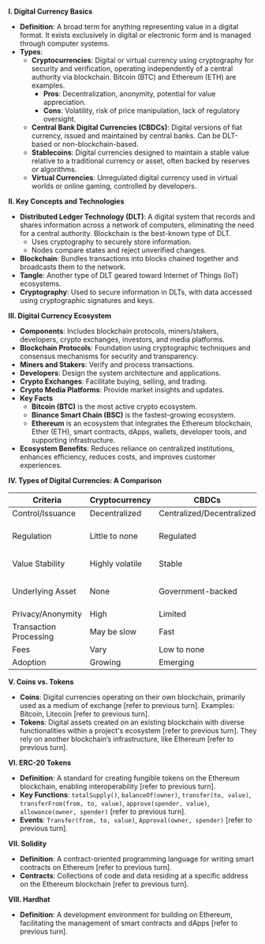 **I. Digital Currency Basics**

*   **Definition**: A broad term for anything representing value in a digital format. It exists exclusively in digital or electronic form and is managed through computer systems.
*   **Types**:
    *   **Cryptocurrencies**: Digital or virtual currency using cryptography for security and verification, operating independently of a central authority via blockchain. Bitcoin (BTC) and Ethereum (ETH) are examples.
        *   **Pros**: Decentralization, anonymity, potential for value appreciation.
        *   **Cons**: Volatility, risk of price manipulation, lack of regulatory oversight.
    *   **Central Bank Digital Currencies (CBDCs)**: Digital versions of fiat currency, issued and maintained by central banks. Can be DLT-based or non-blockchain-based.
    *   **Stablecoins**: Digital currencies designed to maintain a stable value relative to a traditional currency or asset, often backed by reserves or algorithms.
    *   **Virtual Currencies**: Unregulated digital currency used in virtual worlds or online gaming, controlled by developers.

**II. Key Concepts and Technologies**

*   **Distributed Ledger Technology (DLT)**: A digital system that records and shares information across a network of computers, eliminating the need for a central authority. Blockchain is the best-known type of DLT.
    *   Uses cryptography to securely store information.
    *   Nodes compare states and reject unverified changes.
*   **Blockchain**: Bundles transactions into blocks chained together and broadcasts them to the network.
*   **Tangle**: Another type of DLT geared toward Internet of Things (IoT) ecosystems.
*   **Cryptography**: Used to secure information in DLTs, with data accessed using cryptographic signatures and keys.

**III. Digital Currency Ecosystem**

*   **Components**: Includes blockchain protocols, miners/stakers, developers, crypto exchanges, investors, and media platforms.
*   **Blockchain Protocols**: Foundation using cryptographic techniques and consensus mechanisms for security and transparency.
*   **Miners and Stakers**: Verify and process transactions.
*   **Developers**: Design the system architecture and applications.
*   **Crypto Exchanges**: Facilitate buying, selling, and trading.
*   **Crypto Media Platforms**: Provide market insights and updates.
*   **Key Facts**
    *   **Bitcoin (BTC)** is the most active crypto ecosystem.
    *   **Binance Smart Chain (BSC)** is the fastest-growing ecosystem.
    *   **Ethereum** is an ecosystem that integrates the Ethereum blockchain, Ether (ETH), smart contracts, dApps, wallets, developer tools, and supporting infrastructure.
*   **Ecosystem Benefits**: Reduces reliance on centralized institutions, enhances efficiency, reduces costs, and improves customer experiences.

**IV. Types of Digital Currencies: A Comparison**

| Criteria             | Cryptocurrency         | CBDCs                   | Stablecoins              | Virtual Currencies       |
| -------------------- | ---------------------- | ----------------------- | ------------------------ | ------------------------ |
| Control/Issuance     | Decentralized          | Centralized/Decentralized | Decentralized            | Centralized/Decentralized |
| Regulation           | Little to none         | Regulated               | Some regulatory scrutiny | Little to none         |
| Value Stability      | Highly volatile        | Stable                  | Designed to be stable    | May vary               |
| Underlying Asset     | None                   | Government-backed       | Tied to an underlying asset | May vary               |
| Privacy/Anonymity    | High                   | Limited                 | May vary               | May vary               |
| Transaction Processing | May be slow            | Fast                    | Fast                     | Fast                     |
| Fees                 | Vary                   | Low to none             | Vary                     | Low to moderate          |
| Adoption             | Growing                | Emerging                | Growing                  | Established              |

**V. Coins vs. Tokens**

*   **Coins**: Digital currencies operating on their own blockchain, primarily used as a medium of exchange [refer to previous turn]. Examples: Bitcoin, Litecoin [refer to previous turn].
*   **Tokens**: Digital assets created on an existing blockchain with diverse functionalities within a project's ecosystem [refer to previous turn]. They rely on another blockchain’s infrastructure, like Ethereum [refer to previous turn].

**VI. ERC-20 Tokens**

*   **Definition**: A standard for creating fungible tokens on the Ethereum blockchain, enabling interoperability [refer to previous turn].
*   **Key Functions**: `totalSupply()`, `balanceOf(owner)`, `transfer(to, value)`, `transferFrom(from, to, value)`, `approve(spender, value)`, `allowance(owner, spender)` [refer to previous turn].
*   **Events**: `Transfer(from, to, value)`, `Approval(owner, spender)` [refer to previous turn].

**VII. Solidity**

*   **Definition**: A contract-oriented programming language for writing smart contracts on Ethereum [refer to previous turn].
*   **Contracts**: Collections of code and data residing at a specific address on the Ethereum blockchain [refer to previous turn].

**VIII. Hardhat**

*   **Definition**: A development environment for building on Ethereum, facilitating the management of smart contracts and dApps [refer to previous turn].
